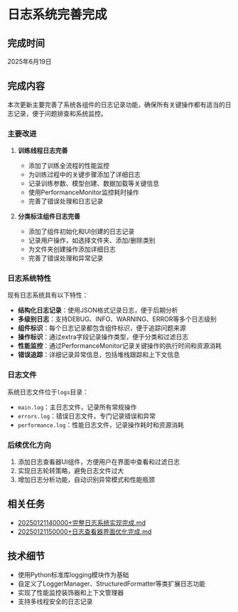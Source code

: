 # 日志系统完善完成

## 完成时间
2025年6月19日

## 完成内容

本次更新主要完善了系统各组件的日志记录功能，确保所有关键操作都有适当的日志记录，便于问题排查和系统监控。

### 主要改进

1. **训练线程日志完善**
   - 添加了训练全流程的性能监控
   - 为训练过程中的关键步骤添加了详细日志
   - 记录训练参数、模型创建、数据加载等关键信息
   - 使用PerformanceMonitor监控耗时操作
   - 完善了错误处理和日志记录

2. **分类标注组件日志完善**
   - 添加了组件初始化和UI创建的日志记录
   - 记录用户操作，如选择文件夹、添加/删除类别
   - 为文件夹创建操作添加详细日志
   - 完善了错误处理和异常记录

### 日志系统特性

现有日志系统具有以下特性：

- **结构化日志记录**：使用JSON格式记录日志，便于后期分析
- **多级别日志**：支持DEBUG、INFO、WARNING、ERROR等多个日志级别
- **组件标识**：每个日志记录都包含组件标识，便于追踪问题来源
- **操作标识**：通过extra字段记录操作类型，便于分类和过滤日志
- **性能监控**：通过PerformanceMonitor记录关键操作的执行时间和资源消耗
- **错误追踪**：详细记录异常信息，包括堆栈跟踪和上下文信息

### 日志文件

系统日志文件位于`logs`目录：
- `main.log`：主日志文件，记录所有常规操作
- `errors.log`：错误日志文件，专门记录错误和异常
- `performance.log`：性能日志文件，记录操作耗时和资源消耗

### 后续优化方向

1. 添加日志查看器UI组件，方便用户在界面中查看和过滤日志
2. 实现日志轮转策略，避免日志文件过大
3. 增加日志分析功能，自动识别异常模式和性能瓶颈

## 相关任务

- [20250121140000+完整日志系统实现完成.md](20250121140000+完整日志系统实现完成.md)
- [20250121150000+日志查看器界面优化完成.md](20250121150000+日志查看器界面优化完成.md)

## 技术细节

- 使用Python标准库logging模块作为基础
- 自定义了LoggerManager、StructuredFormatter等类扩展日志功能
- 实现了性能监控装饰器和上下文管理器
- 支持多线程安全的日志记录 